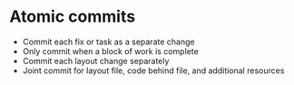 # Atomic commits

* Commit each fix or task as a separate change
* Only commit when a block of work is complete
* Commit each layout change separately
* Joint commit for layout file, code behind file, and additional resources
